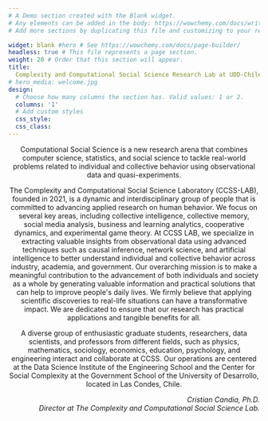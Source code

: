 ```yaml
---
# A Demo section created with the Blank widget.
# Any elements can be added in the body: https://wowchemy.com/docs/writing-markdown-latex/
# Add more sections by duplicating this file and customizing to your requirements.

widget: blank #hero # See https://wowchemy.com/docs/page-builder/
headless: true # This file represents a page section.
weight: 20 # Order that this section will appear.
title: 
  Complexity and Computational Social Science Research Lab at UDD-Chile  
# hero_media: welcome.jpg
design:
  # Choose how many columns the section has. Valid values: 1 or 2.
  columns: '1'
  # Add custom styles
  css_style:
  css_class:
---
```

<style>
html {
    font-size: calc(15px + 0.390625vw);
}
</style>

<p style="text-align: center;"> Computational Social Science is a new research arena that combines computer science, statistics, and social science to tackle real-world problems related to individual and collective behavior using observational data and quasi-experiments.</p>

<p style="text-align: center;"> The Complexity and Computational Social Science Laboratory (CCSS-LAB), founded in 2021, is a dynamic and interdisciplinary group of people that is committed to advancing applied research on human behavior. We focus on several key areas, including collective intelligence, collective memory, social media analysis, business and learning analytics, cooperative dynamics, and experimental game theory. At CCSS LAB, we specialize in extracting valuable insights from observational data using advanced techniques such as causal inference, network science, and artificial intelligence to better understand individual and collective behavior across industry, academia, and government. Our overarching mission is to make a meaningful contribution to the advancement of both individuals and society as a whole by generating valuable information and practical solutions that can help to improve people's daily lives. We firmly believe that applying scientific discoveries to real-life situations can have a transformative impact. We are dedicated to ensure that our research has practical applications and tangible benefits for all.</p>

<p style="text-align: center;"> A diverse group of enthusiastic graduate students, researchers, data scientists, and professors from different fields, such as physics, mathematics, sociology, economics, education, psychology, and engineering interact and collaborate at CCSS. Our operations are centered at the Data Science Institute of the Engineering School and the Center for Social Complexity at the Government School of the University of Desarrollo, located in Las Condes, Chile. </p>

<p style="text-align: right;"> <em>Cristian Candia, Ph.D. </em> <br> <em>Director at The Complexity and Computational Social Science Lab.</em></p>
